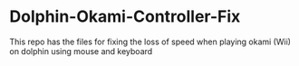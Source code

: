 # Dolphin-Okami-Controller-Fix
This repo has the files for fixing the loss of speed when playing okami (Wii) on dolphin using mouse and keyboard
